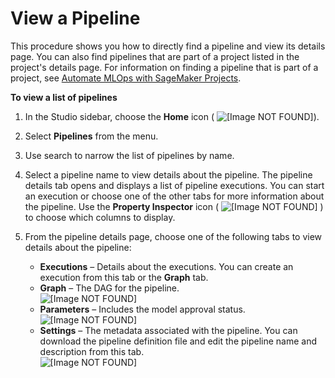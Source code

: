 # View a Pipeline<a name="pipelines-studio-list-pipelines"></a>

This procedure shows you how to directly find a pipeline and view its details page\. You can also find pipelines that are part of a project listed in the project's details page\. For information on finding a pipeline that is part of a project, see [Automate MLOps with SageMaker Projects](sagemaker-projects.md)\.

**To view a list of pipelines**

1. In the Studio sidebar, choose the **Home** icon \( ![\[Image NOT FOUND\]](http://docs.aws.amazon.com/sagemaker/latest/dg/images/studio/icons/house.png)\)\.

1. Select **Pipelines** from the menu\.

1. Use search to narrow the list of pipelines by name\.

1. Select a pipeline name to view details about the pipeline\. The pipeline details tab opens and displays a list of pipeline executions\. You can start an execution or choose one of the other tabs for more information about the pipeline\. Use the **Property Inspector** icon \( ![\[Image NOT FOUND\]](http://docs.aws.amazon.com/sagemaker/latest/dg/images/studio/icons/gears.png) \) to choose which columns to display\.

1. From the pipeline details page, choose one of the following tabs to view details about the pipeline:
   + **Executions** – Details about the executions\. You can create an execution from this tab or the **Graph** tab\.
   + **Graph** – The DAG for the pipeline\.  
![\[Image NOT FOUND\]](http://docs.aws.amazon.com/sagemaker/latest/dg/images/yosemite/pipeline-graph.png)
   + **Parameters** – Includes the model approval status\.  
![\[Image NOT FOUND\]](http://docs.aws.amazon.com/sagemaker/latest/dg/images/yosemite/pipeline-parameters.png)
   + **Settings** – The metadata associated with the pipeline\. You can download the pipeline definition file and edit the pipeline name and description from this tab\.  
![\[Image NOT FOUND\]](http://docs.aws.amazon.com/sagemaker/latest/dg/images/yosemite/pipeline-settings.png)